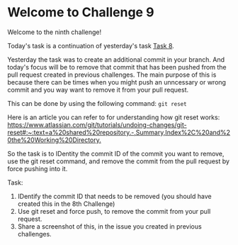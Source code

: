 # Welcome to Challenge 9

Welcome to the ninth challenge!

Today's task is a continuation of yesterday's task [Task 8](https://github.com/scaleracademy/scaler-september-open-source-challenge/blob/main/Challenges/challenge_8.md?plain=1).

Yesterday the task was to create an additional commit in your branch. And today's focus will be to remove that commit that has been pushed from the pull request created in previous challenges. The main purpose of this is because there can be times when you might push an unncessary or wrong commit and you way want to remove it from your pull request.

This can be done by using the following command: ``git reset``

Here is an article you can refer to for understanding how git reset works: <https://www.atlassian.com/git/tutorials/undoing-changes/git-reset#:~:text=a%20shared%20repository.-,Summary,Index%2C%20and%20the%20Working%20Directory.>

So the task is to IDentity the commit ID of the commit you want to remove, use the git reset command, and remove the commit from the pull request by force pushing into it.

Task:

1. IDentify the commit ID that needs to be removed (you should have created this in the 8th Challenge)
2. Use git reset and force push, to remove the commit from your pull request.
3. Share a screenshot of this, in the issue you created in previous challenges.
